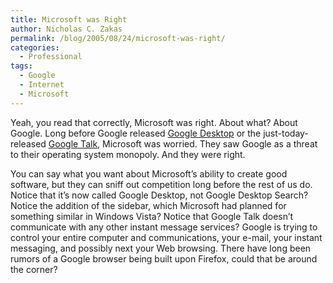 ```yaml
---
title: Microsoft was Right
author: Nicholas C. Zakas
permalink: /blog/2005/08/24/microsoft-was-right/
categories:
  - Professional
tags:
  - Google
  - Internet
  - Microsoft
---
```

Yeah, you read that correctly, Microsoft was right. About what? About Google. Long before Google released <a title="Google Desktop" rel="external" href="http://desktop.google.com">Google Desktop</a> or the just-today-released <a title="Google Talk" rel="external" href="http://www.google.com/talk/">Google Talk</a>, Microsoft was worried. They saw Google as a threat to their operating system monopoly. And they were right.

You can say what you want about Microsoft&#8217;s ability to create good software, but they can sniff out competition long before the rest of us do. Notice that it&#8217;s now called Google Desktop, not Google Desktop Search? Notice the addition of the sidebar, which Microsoft had planned for something similar in Windows Vista? Notice that Google Talk doesn&#8217;t communicate with any other instant message services? Google is trying to control your entire computer and communications, your e-mail, your instant messaging, and possibly next your Web browsing. There have long been rumors of a Google browser being built upon Firefox, could that be around the corner?

